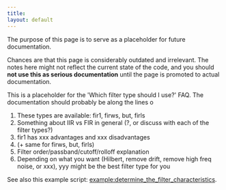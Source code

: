 ```yaml
---
title:
layout: default
---
```


<div class="warning">
The purpose of this page is to serve as a placeholder for future documentation.

Chances are that this page is considerably outdated and irrelevant. The notes here might not reflect the current state of the code, and you should **not use this as serious documentation** until the page is promoted to actual documentation.
</div>

This is a placeholder for the 'Which filter type should I use?' FAQ. The documentation should probably be along the lines o

 1.  These types are available: fir1, firws, but, firls
 2.  Something about IIR vs FIR in general (?, or discuss with each of the filter types?)
 3.  fir1 has xxx advantages and xxx disadvantages
 4.  (+ same for firws, but, firls)
 5.  Filter order/passband/cutoff/rolloff explanation
 6.  Depending on what you want (Hilbert, remove drift, remove high freq noise, or xxx), yyy might be the best filter type for you

See also this example script: [example:determine_the_filter_characteristics](/example/determine_the_filter_characteristics).
